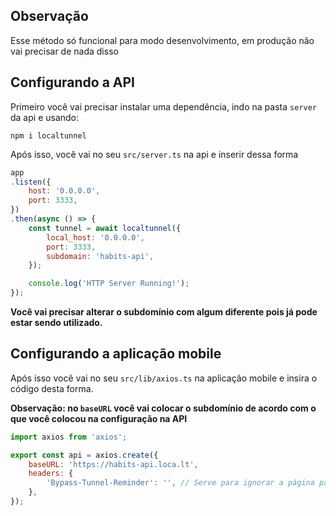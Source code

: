 
## Observação

Esse método só funcional para modo desenvolvimento, em produção não vai precisar de nada disso

## Configurando a API

Primeiro você vai precisar instalar uma dependência, indo na pasta `server` da api e usando:

```
npm i localtunnel
```

Após isso, você vai no seu `src/server.ts` na api e inserir dessa forma

```javascript
app
.listen({
	host: '0.0.0.0',
	port: 3333,
})
.then(async () => {
	const tunnel = await localtunnel({
		local_host: '0.0.0.0',
		port: 3333,
		subdomain: 'habits-api',
	});

	console.log('HTTP Server Running!');
});
```

**Você vai precisar alterar o subdomínio com algum diferente pois já pode estar sendo utilizado.**

## Configurando a aplicação mobile

Após isso você vai no seu `src/lib/axios.ts` na aplicação mobile e insira o código desta forma.

**Observação: no `baseURL` você vai colocar o subdomínio de acordo com o que você colocou na configuração na API**

```javascript
import axios from 'axios';

export const api = axios.create({
	baseURL: 'https://habits-api.loca.lt',
	headers: {
		'Bypass-Tunnel-Reminder': '', // Serve para ignorar a página padrão do pacote localtunnel, se remover isto, a requisição não vai conseguir retornar os dados
	},
});
```
